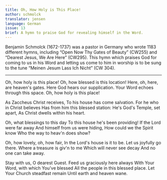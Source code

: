 ```yaml
---
title: Oh, How Holy is This Place!
author: schmolck
translator: jensen
language: German
issue: 13
brief: A hymn to praise God for revealing himself in the Word.
---
```


Benjamin Schmolck (1672-1737) was a pastor in Germany who wrote 1183 different hymns, including “Open Now Thy Gates of Beauty” (CW255) and “Dearest Jesus, We Are Here” (CW295). This hymn which praises God for coming to us in his Word and letting us come to him in worship is to be sung to the tune “Meinen Jesum Lass Ich Nicht” (CW 304). 

---

Oh, how holy is this place!
Oh, how blessed is this location! 
Here, oh, here, are heaven's gates.
Here God hears our supplication.
Your Word echoes through this space.
Oh, how holy is this place!

As Zaccheus Christ receives,
To his house has come salvation.
For he who in Christ believes 
Has from him this blessed station:
He's God's Temple, set apart,
As Christ dwells within his heart.

Oh, what blessings to this day
To this house he's been providing!
If the Lord were far away
And himself from us were hiding,
How could we the Spirit know
Who the way to heav'n does show?

Oh, how lovely, oh, how fair,
In the Lord's house is it to be.
Let us joyfully go there.
Where a treasure is giv'n to me
Which will never see decay
And no one can take away. 

Stay with us, O dearest Guest.
Feed us graciously here always
With Your Word, with which You've blessed
All the people in this blessed place.
Let Your Church steadfast remain
Until earth and heaven wane.